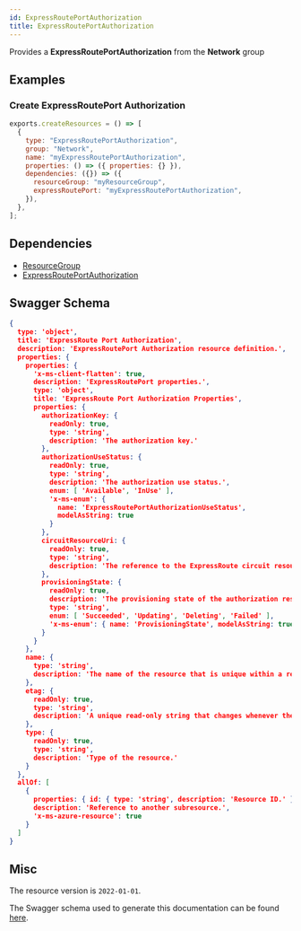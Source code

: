 ```yaml
---
id: ExpressRoutePortAuthorization
title: ExpressRoutePortAuthorization
---
```

Provides a **ExpressRoutePortAuthorization** from the **Network** group
## Examples
### Create ExpressRoutePort Authorization
```js
exports.createResources = () => [
  {
    type: "ExpressRoutePortAuthorization",
    group: "Network",
    name: "myExpressRoutePortAuthorization",
    properties: () => ({ properties: {} }),
    dependencies: ({}) => ({
      resourceGroup: "myResourceGroup",
      expressRoutePort: "myExpressRoutePortAuthorization",
    }),
  },
];

```
## Dependencies
- [ResourceGroup](../Resources/ResourceGroup.md)
- [ExpressRoutePortAuthorization](../Network/ExpressRoutePortAuthorization.md)
## Swagger Schema
```json
{
  type: 'object',
  title: 'ExpressRoute Port Authorization',
  description: 'ExpressRoutePort Authorization resource definition.',
  properties: {
    properties: {
      'x-ms-client-flatten': true,
      description: 'ExpressRoutePort properties.',
      type: 'object',
      title: 'ExpressRoute Port Authorization Properties',
      properties: {
        authorizationKey: {
          readOnly: true,
          type: 'string',
          description: 'The authorization key.'
        },
        authorizationUseStatus: {
          readOnly: true,
          type: 'string',
          description: 'The authorization use status.',
          enum: [ 'Available', 'InUse' ],
          'x-ms-enum': {
            name: 'ExpressRoutePortAuthorizationUseStatus',
            modelAsString: true
          }
        },
        circuitResourceUri: {
          readOnly: true,
          type: 'string',
          description: 'The reference to the ExpressRoute circuit resource using the authorization.'
        },
        provisioningState: {
          readOnly: true,
          description: 'The provisioning state of the authorization resource.',
          type: 'string',
          enum: [ 'Succeeded', 'Updating', 'Deleting', 'Failed' ],
          'x-ms-enum': { name: 'ProvisioningState', modelAsString: true }
        }
      }
    },
    name: {
      type: 'string',
      description: 'The name of the resource that is unique within a resource group. This name can be used to access the resource.'
    },
    etag: {
      readOnly: true,
      type: 'string',
      description: 'A unique read-only string that changes whenever the resource is updated.'
    },
    type: {
      readOnly: true,
      type: 'string',
      description: 'Type of the resource.'
    }
  },
  allOf: [
    {
      properties: { id: { type: 'string', description: 'Resource ID.' } },
      description: 'Reference to another subresource.',
      'x-ms-azure-resource': true
    }
  ]
}
```
## Misc
The resource version is `2022-01-01`.

The Swagger schema used to generate this documentation can be found [here](https://github.com/Azure/azure-rest-api-specs/tree/main/specification/network/resource-manager/Microsoft.Network/stable/2022-01-01/expressRoutePort.json).
